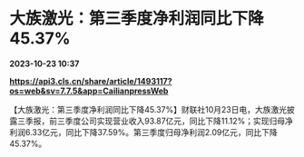 # 大族激光：第三季度净利润同比下降45.37%

**2023-10-23 10:37**

**https://api3.cls.cn/share/article/1493117?os=web&sv=7.7.5&app=CailianpressWeb**

【大族激光：第三季度净利润同比下降45.37%】财联社10月23日电，大族激光披露三季报，前三季度公司实现营业收入93.87亿元，同比下降11.12%；实现归母净利润6.33亿元，同比下降37.59%。第三季度归母净利润2.09亿元，同比下降45.37%。